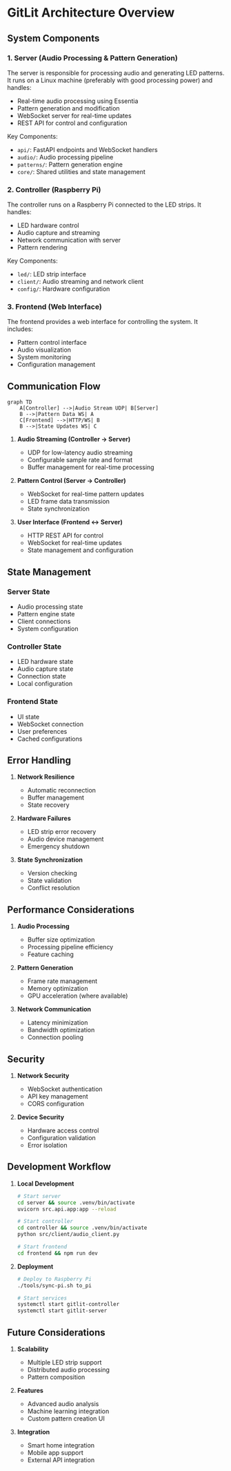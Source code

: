 # GitLit Architecture Overview

## System Components

### 1. Server (Audio Processing & Pattern Generation)

The server is responsible for processing audio and generating LED patterns. It runs on a Linux machine (preferably with good processing power) and handles:

- Real-time audio processing using Essentia
- Pattern generation and modification
- WebSocket server for real-time updates
- REST API for control and configuration

Key Components:

- `api/`: FastAPI endpoints and WebSocket handlers
- `audio/`: Audio processing pipeline
- `patterns/`: Pattern generation engine
- `core/`: Shared utilities and state management

### 2. Controller (Raspberry Pi)

The controller runs on a Raspberry Pi connected to the LED strips. It handles:

- LED hardware control
- Audio capture and streaming
- Network communication with server
- Pattern rendering

Key Components:

- `led/`: LED strip interface
- `client/`: Audio streaming and network client
- `config/`: Hardware configuration

### 3. Frontend (Web Interface)

The frontend provides a web interface for controlling the system. It includes:

- Pattern control interface
- Audio visualization
- System monitoring
- Configuration management

## Communication Flow

```mermaid
graph TD
    A[Controller] -->|Audio Stream UDP| B[Server]
    B -->|Pattern Data WS| A
    C[Frontend] -->|HTTP/WS| B
    B -->|State Updates WS| C
```

1. **Audio Streaming (Controller → Server)**

   - UDP for low-latency audio streaming
   - Configurable sample rate and format
   - Buffer management for real-time processing

2. **Pattern Control (Server → Controller)**

   - WebSocket for real-time pattern updates
   - LED frame data transmission
   - State synchronization

3. **User Interface (Frontend ↔ Server)**
   - HTTP REST API for control
   - WebSocket for real-time updates
   - State management and configuration

## State Management

### Server State

- Audio processing state
- Pattern engine state
- Client connections
- System configuration

### Controller State

- LED hardware state
- Audio capture state
- Connection state
- Local configuration

### Frontend State

- UI state
- WebSocket connection
- User preferences
- Cached configurations

## Error Handling

1. **Network Resilience**

   - Automatic reconnection
   - Buffer management
   - State recovery

2. **Hardware Failures**

   - LED strip error recovery
   - Audio device management
   - Emergency shutdown

3. **State Synchronization**
   - Version checking
   - State validation
   - Conflict resolution

## Performance Considerations

1. **Audio Processing**

   - Buffer size optimization
   - Processing pipeline efficiency
   - Feature caching

2. **Pattern Generation**

   - Frame rate management
   - Memory optimization
   - GPU acceleration (where available)

3. **Network Communication**
   - Latency minimization
   - Bandwidth optimization
   - Connection pooling

## Security

1. **Network Security**

   - WebSocket authentication
   - API key management
   - CORS configuration

2. **Device Security**
   - Hardware access control
   - Configuration validation
   - Error isolation

## Development Workflow

1. **Local Development**

   ```bash
   # Start server
   cd server && source .venv/bin/activate
   uvicorn src.api.app:app --reload

   # Start controller
   cd controller && source .venv/bin/activate
   python src/client/audio_client.py

   # Start frontend
   cd frontend && npm run dev
   ```

2. **Deployment**

   ```bash
   # Deploy to Raspberry Pi
   ./tools/sync-pi.sh to_pi

   # Start services
   systemctl start gitlit-controller
   systemctl start gitlit-server
   ```

## Future Considerations

1. **Scalability**

   - Multiple LED strip support
   - Distributed audio processing
   - Pattern composition

2. **Features**

   - Advanced audio analysis
   - Machine learning integration
   - Custom pattern creation UI

3. **Integration**
   - Smart home integration
   - Mobile app support
   - External API integration
